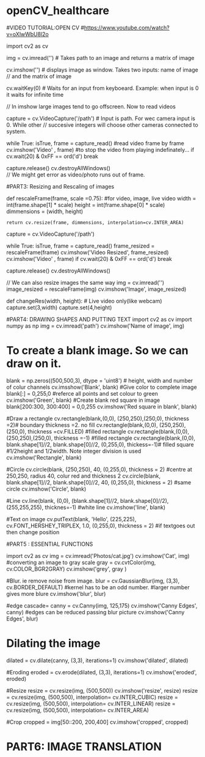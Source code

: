 # openCV_healthcare

#VIDEO TUTORIAL:OPEN CV 
#https://www.youtube.com/watch?v=oXlwWbU8l2o

import cv2 as cv

img = cv.imread('') # Takes path to an image and returns a matrix of image

cv.imshow('') # displays image as window. Takes two inputs: name of image 
// and the matrix of image

cv.waitKey(0) # Waits for an input from keyboeard. Example: when input is 0
 it waits for infinite time

// In imshow large images tend to go offscreen. Now to read videos

capture = cv.VideoCapture('/path') # Input is path. For wec camera input is 0. While other
// succesive integers will choose other cameras connected to system.

while True:
    isTrue, frame  = capture_read() #read video frame by frame
    cv.imshow('Video' , frame)
    #to stop the video from playing indefinately...
    if cv.wait(20) & 0xFF == ord('d')
        break

capture.release()
cv.destroyAllWindows()    
// We might get error as video/photo runs out of frame.

#PART3: Resizing and Rescaling of images

def rescaleFrame(frame, scale =0.75):
    #for video, image, live video
    width = int(frame.shape[1] * scale)
    height = int(frame.shape[0] * scale)
    dimmensions = (width, height)

    return cv.resize(frame, dimmensions, interpolation=cv.INTER_AREA)

capture = cv.VideoCapture('/path')

while True:
    isTrue, frame  = capture_read() 
    frame_resized = rescaleFrame(frame)
    cv.imshow('Video Resized', frame_resized)
    cv.imshow('Video' , frame)
    if cv.wait(20) & 0xFF == ord('d')
        break

capture.release()
cv.destroyAllWindows()

// We can also resize images the same way
img = cv.imread('')
image_resized = rescaleFrame(img) 
cv.imshow('Image', image_resized)

def changeRes(width, height):
    # Live video only(like webcam)
    capture.set(3,width)
    capture.set(4,height)

#PART4: DRAWING SHAPES AND PUTTING TEXT
import cv2 as cv
import numpy as np
img = cv.imread('path')
cv.imshow('Name of image', img)
# To create a blank image. So we can draw on it.
blank = np.zeros((500,500,3), dtype = 'uint8') # height, width and number of colur channels
cv.imsshow('Blank', blank)
#Give color to complete image
blank[:] = 0,255,0 #referce all points and set colour to green
cv.imshow('Green', blank)
#Create blank red square in image
blank[200:300, 300:400] = 0,0,255
cv.imshow('Red square in blank', blank)

#Draw a rectangle
cv.rectangle(blank,(0,0), (250,250),(250,0), thickness =2)# boundary thickness =2. no fill
cv.rectangle(blank,(0,0), (250,250),(250,0), thickness =cv.FILLED) #filled rectangle
cv.rectangle(blank,(0,0), (250,250),(250,0), thickness =-1) #filled rectangle
cv.rectangle(blank,(0,0), blank.shape[1]//2, blank.shape[0]//2, (0,255,0), thickess=-1)# filled square
#1/2height and 1/2width. Note integer division is used
cv.imshow('Rectangle', blank)

#Circle
cv.circle(blank, (250,250), 40, (0,255,0), thickness = 2)
#centre at 250,250, radius 40, colur red and thickness 2
cv.circle(blank, blank.shape[1]//2, blank.shape[0]//2, 40, (0,255,0), thickness = 2)
#same circle
cv.imshow('Circle', blank)

#Line
cv.line(blank, (0,0), (blank.shape[1]//2, blank.shape[0]//2), (255,255,255), thicknes=-1)
#white line
cv.imshow('line', blank)

#Text on image
cv.putText(blank, 'Hello', (225,225), cv.FONT_HERSHEY_TRIPLEX, 1.0, (0,255,0), thickness = 2)
#if textgoes out then change position

#PART5 : ESSENTIAL FUNCTIONS


import cv2 as cv
img = cv.imread('Photos/cat.jpg')
cv.imshow('Cat', img)
#converting an image to gray scale
gray = cv.cvtColor(img, cv.COLOR_BGR2GRAY)
cv.imshow('grey', gray )

#Blur. ie remove noise from image.
blur = cv.GaussianBlur(img, (3,3), cv.BORDER_DEFAULT) #kernel has to be an odd number.
#larger number gives more blure
cv.imshow('blur', blur)

#edge cascade=
canny = cv.Canny(img, 125,175)
cv.imshow('Canny Edges', canny)
#edges can be reduced passing blur picture
cv.imshow('Canny Edges', blur)

# Dilating the image
dilated = cv.dilate(canny, (3,3), iterations=1)
cv.imshow('dilated', dilated)

#Eroding
eroded = cv.erode(dilated, (3,3), iterations=1)
cv.imshow('eroded', eroded)

#Resize
resize = cv.resize(img, (500,500))
cv.imshow('resize', resize)
resize = cv.resize(img, (500,500), interpolation= cv.INTER_CUBIC)
resize = cv.resize(img, (500,500), interpolation= cv.INTER_LINEAR)
resize = cv.resize(img, (500,500), interpolation= cv.INTER_AREA)

#Crop
cropped = img[50::200, 200,400]
cv.imshow('cropped', cropped)

# PART6: IMAGE TRANSLATION
 
